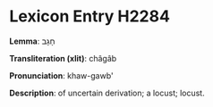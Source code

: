 # Lexicon Entry H2284

**Lemma**: חָגָב

**Transliteration (xlit)**: châgâb

**Pronunciation**: khaw-gawb'

**Description**:
of uncertain derivation; a locust; locust.
